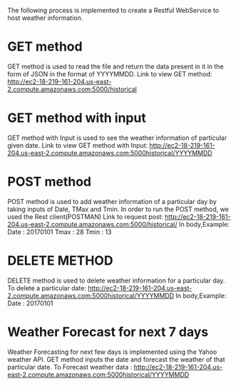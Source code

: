 The following process is implemented to create a Restful WebService to host weather information.
# GET method
GET method is used to read the file and return the data present in it in the form of JSON in the format of YYYYMMDD.
Link to view GET method:  http://ec2-18-219-161-204.us-east-2.compute.amazonaws.com:5000/historical  
# GET method with input
GET method with Input is used to see the weather information of particular given date.
Link to view GET method with Input: http://ec2-18-219-161-204.us-east-2.compute.amazonaws.com:5000historical/YYYYMMDD
# POST method 
POST method is used to add weather information of a particular day by taking inputs of Date, TMax and Tmin.
In order to run the POST method, we used the Rest client(POSTMAN)
Link to request post:   http://ec2-18-219-161-204.us-east-2.compute.amazonaws.com:5000/historical/
In body,Example: Date : 20170101
         Tmax : 28
         Tmin : 13
# DELETE METHOD
DELETE method is used to delete weather information for a particular day.
To delete a particular date: http://ec2-18-219-161-204.us-east-2.compute.amazonaws.com:5000historical/YYYYMMDD
In body,Example: Date : 20170101

# Weather Forecast for next 7 days
Weather Forecasting for next few days is implemented using the Yahoo weather API.
GET method inputs the date and forecast the weather of that particular date.
To Forecast weather data : http://ec2-18-219-161-204.us-east-2.compute.amazonaws.com:5000historical/YYYYMMDD
